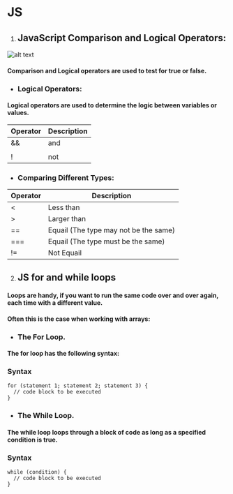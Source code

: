 # JS

1. ## JavaScript Comparison and Logical Operators:

![alt text](https://www.guru99.com/images/JavaScript/javascript5_1.png)

#### Comparison and Logical operators are used to test for true or false.

- ### Logical Operators:
#### Logical operators are used to determine the logic between variables or values.

 Operator | Description
------------ | -------------
&& | and
|| | or
! | not

- ### Comparing Different Types:

 Operator | Description
------------ | -------------
< | Less than
> | Larger than
== | Equail (The type may not be the same)
=== | Equail (The type must be the same)
!= | Not Equail

2. ## JS for and while loops

#### Loops are handy, if you want to run the same code over and over again, each time with a different value.
#### Often this is the case when working with arrays:

- ### The For Loop.

#### The for loop has the following syntax:

### Syntax
```
for (statement 1; statement 2; statement 3) {
  // code block to be executed
}
```

- ### The While Loop.

#### The while loop loops through a block of code as long as a specified condition is true.

### Syntax
```
while (condition) {
  // code block to be executed
}
```




